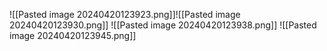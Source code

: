 ![[Pasted image 20240420123923.png]]![[Pasted image 20240420123930.png]]
![[Pasted image 20240420123938.png]]
![[Pasted image 20240420123945.png]]